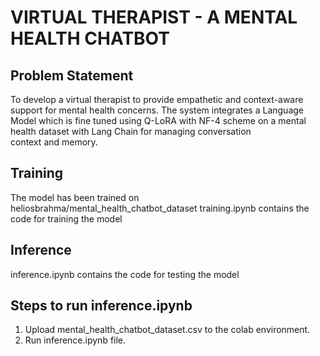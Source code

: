 # VIRTUAL THERAPIST - A MENTAL HEALTH CHATBOT

## Problem Statement
To develop a virtual therapist to provide empathetic and context-aware support for mental health concerns. The system integrates a Language Model which is fine tuned using Q-LoRA with NF-4 scheme on a mental health dataset with Lang Chain for managing conversation context and memory.

## Training
The model has been trained on heliosbrahma/mental_health_chatbot_dataset
training.ipynb contains the code for training the model

## Inference
inference.ipynb contains the code for testing the model

## Steps to run inference.ipynb
1. Upload mental_health_chatbot_dataset.csv to the colab environment.
2. Run inference.ipynb file.
